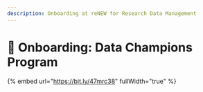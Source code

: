 ```yaml
---
description: Onboarding at reNEW for Research Data Management
---
```


# 🔵 Onboarding: Data Champions Program



{% embed url="https://bit.ly/47mrc38" fullWidth="true" %}

